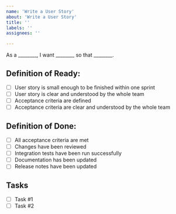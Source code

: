 ```yaml
---
name: 'Write a User Story'
about: 'Write a User Story'
title: ''
labels: ''
assignees: ''

---
```


As a ________, I want ________ so that ________.

## Definition of Ready:

- [ ] User story is small enough to be finished within one sprint
- [ ] User story is clear and understood by the whole team
- [ ] Acceptance criteria are defined
- [ ] Acceptance criteria are clear and understood by the whole team

## Definition of Done:

- [ ] All acceptance criteria are met
- [ ] Changes have been reviewed
- [ ] Integration tests have been run successfully 
- [ ] Documentation has been updated
- [ ] Release notes have been updated

## Tasks 

- [ ] Task #1
- [ ] Task #2